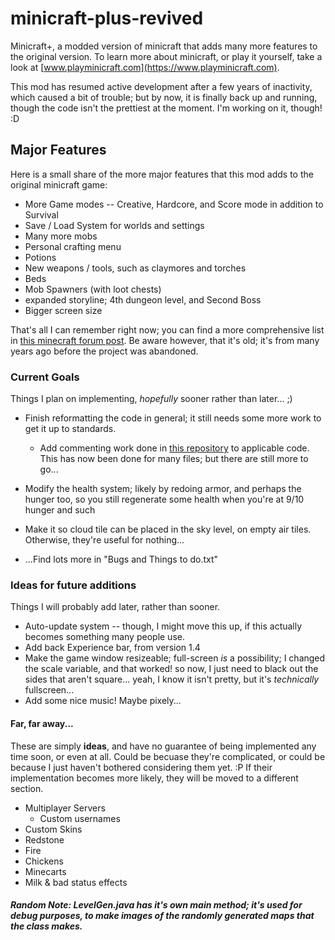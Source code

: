 # minicraft-plus-revived
Minicraft+, a modded version of minicraft that adds many more features to the original version. To learn more about minicraft, or play it yourself, take a look at [www.playminicraft.com](https://www.playminicraft.com).

This mod has resumed active development after a few years of inactivity, which caused a bit of trouble; but by now, it is finally back up and running, though the code isn't the prettiest at the moment. I'm working on it, though! :D

## Major Features
Here is a small share of the more major features that this mod adds to the original minicraft game:
* More Game modes -- Creative, Hardcore, and Score mode in addition to Survival
* Save / Load System for worlds and settings
* Many more mobs
* Personal crafting menu
* Potions
* New weapons / tools, such as claymores and torches
* Beds
* Mob Spawners (with loot chests)
* expanded storyline; 4th dungeon level, and Second Boss
* Bigger screen size

That's all I can remember right now; you can find a more comprehensive list in [this minecraft forum post](http://www.minecraftforum.net/forums/off-topic/general-gaming/452036-v1-6-minicraft-plus). Be aware however, that it's old; it's from many years ago before the project was abandoned.

### Current Goals

Things I plan on implementing, _hopefully_ sooner rather than later... ;)

* Finish reformatting the code in general; it still needs some more work to get it up to standards.
  * Add commenting work done in [this repository](https://github.com/shylor/miniventure) to applicable code. This has now been done for many files; but there are still more to go...

* Modify the health system; likely by redoing armor, and perhaps the hunger too, so you still regenerate some health when you're at 9/10 hunger and such

* Make it so cloud tile can be placed in the sky level, on empty air tiles. Otherwise, they're useful for nothing...

* ...Find lots more in "Bugs and Things to do.txt"

### Ideas for future additions

Things I will probably add later, rather than sooner.

* Auto-update system -- though, I might move this up, if this actually becomes something many people use.
* Add back Experience bar, from version 1.4
* Make the game window resizeable; full-screen _is_ a possibility; I changed the scale variable, and that worked! so now, I just need to black out the sides that aren't square... yeah, I know it isn't pretty, but it's _technically_ fullscreen...
* Add some nice music! Maybe pixely...

#### Far, far away...

These are simply **ideas**, and have no guarantee of being implemented any time soon, or even at all. Could be becuase they're complicated, or could be because I just haven't bothered considering them yet. :P
If their implementation becomes more likely, they will be moved to a different section.

* Multiplayer Servers
  * Custom usernames
* Custom Skins
* Redstone
* Fire
* Chickens
* Minecarts
* Milk & bad status effects


##### Random Note: LevelGen.java has it's own main method; it's used for debug purposes, to make images of the randomly generated maps that the class makes.
